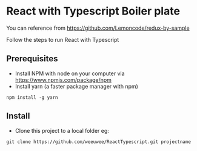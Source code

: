 # React with Typescript Boiler plate

You can reference from https://github.com/Lemoncode/redux-by-sample

Follow the steps to run React with Typescript 

## Prerequisites
- Install NPM with node on your computer via https://www.npmjs.com/package/npm
- Install yarn (a faster package manager with npm)
````
npm install -g yarn
````

## Install
- Clone this project to a local folder eg:
````
git clone https://github.com/weeuwee/ReactTypescript.git projectname
````
